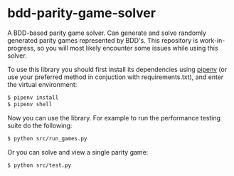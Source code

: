 # bdd-parity-game-solver

A BDD-based parity game solver. Can generate and solve randomly generated parity games represented by BDD's. This repository is work-in-progress, so you will most likely encounter some issues while using this solver.

To use this library you should first install its dependencies using [pipenv](https://pypi.org/project/pipenv/) (or use your preferred method in conjuction with requirements.txt), and enter the virtual environment:
```bash
$ pipenv install
$ pipenv shell
```

Now you can use the library. For example to run the performance testing suite do the following:
```bash
$ python src/run_games.py
```

Or you can solve and view a single parity game:
```bash
$ python src/test.py
```